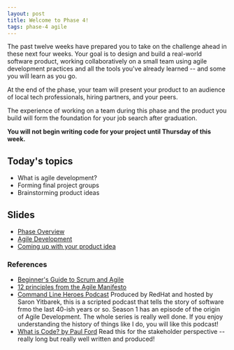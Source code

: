 ```yaml
---
layout: post
title: Welcome to Phase 4!
tags: phase-4 agile
---
```


The past twelve weeks have prepared you to take on the challenge ahead in these next four weeks. Your goal is to design and build a real-world software product, working collaboratively on a small team using agile development practices and all the tools you've already learned -- and some you will learn as you go.

At the end of the phase, your team will present your product to an audience of local tech professionals, hiring partners, and your peers.

The experience of working on a team during this phase and the product you build will form the foundation for your job search after graduation.

**You will not begin writing code for your project until Thursday of this week.**

## Today's topics

- What is agile development?
- Forming final project groups
- Brainstorming product ideas

## Slides

- [Phase Overview](https://drive.google.com/file/d/1-vAD1E2Nq0i2e7p-1O5lbRHtAJ13iTQH/view?usp=sharing)
- [Agile Development](https://drive.google.com/file/d/1f1npfW6Xfabg6-gOSZOqZpG3dgS5_rJq/view?usp=sharing)
- [Coming up with your product idea](https://drive.google.com/file/d/1tUViDo-LkjVSj7ziigZD80p3tFEALgLk/view?usp=sharing)

### References

- [Beginner's Guide to Scrum and Agile](https://blog.trello.com/beginners-guide-scrum-and-agile-project-management)
- [12 principles from the Agile Manifesto](https://www.agilealliance.org/agile101/12-principles-behind-the-agile-manifesto/)
- [Command Line Heroes Podcast](https://www.redhat.com/en/command-line-heroes) Produced by RedHat and hosted by Saron Yitbarek, this is a scripted podcast that tells the story of software frmo the last 40-ish years or so. Season 1 has an episode of the origin of Agile Development. The whole series is really well done. If you enjoy understanding the history of things like I do, you will like this podcast!
- [What is Code? by Paul Ford](https://www.bloomberg.com/graphics/2015-paul-ford-what-is-code/) Read this for the stakeholder perspective -- really long but really well written and produced!
